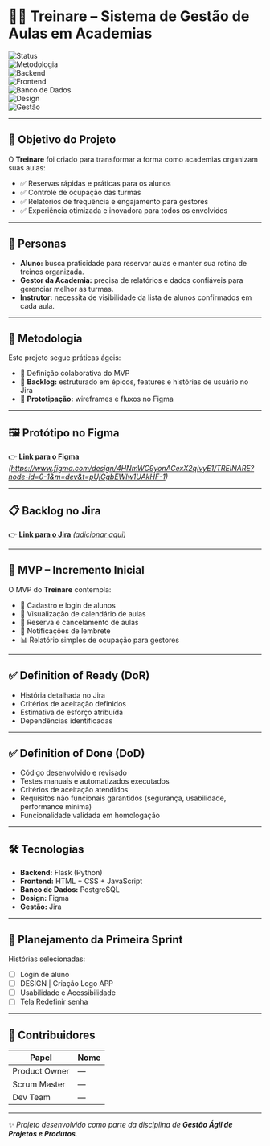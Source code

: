 # 🏋️‍♂️ Treinare – Sistema de Gestão de Aulas em Academias  

![Status](https://img.shields.io/badge/status-em%20desenvolvimento-yellow)  
![Metodologia](https://img.shields.io/badge/metodologia-Scrum%20%2B%-blue)  
![Backend](https://img.shields.io/badge/backend-Flask%20(Python)-lightgrey)  
![Frontend](https://img.shields.io/badge/frontend-HTML%20%2B%20CSS%20%2B%20JS-orange)  
![Banco de Dados](https://img.shields.io/badge/database-PostgreSQL-316192)  
![Design](https://img.shields.io/badge/design-Figma-red)  
![Gestão](https://img.shields.io/badge/gestão-Jira-blue)  

---

## 🚀 Objetivo do Projeto  

O **Treinare** foi criado para transformar a forma como academias organizam suas aulas:  

- ✅ Reservas rápidas e práticas para os alunos  
- ✅ Controle de ocupação das turmas  
- ✅ Relatórios de frequência e engajamento para gestores  
- ✅ Experiência otimizada e inovadora para todos os envolvidos  

---

## 👥 Personas  

- **Aluno:** busca praticidade para reservar aulas e manter sua rotina de treinos organizada.  
- **Gestor da Academia:** precisa de relatórios e dados confiáveis para gerenciar melhor as turmas.  
- **Instrutor:** necessita de visibilidade da lista de alunos confirmados em cada aula.  

---

## 📌 Metodologia  

Este projeto segue práticas ágeis:  

- 🔹 Definição colaborativa do MVP  
- 🔹 **Backlog:** estruturado em épicos, features e histórias de usuário no Jira  
- 🔹 **Prototipação:** wireframes e fluxos no Figma  

---

## 🖼️ Protótipo no Figma  

👉 [**Link para o Figma**](#) _(https://www.figma.com/design/4HNmWC9yonACexX2qIvyE1/TREINARE?node-id=0-1&m=dev&t=pUjGgbEWIw1UAkHF-1)_   

---

## 📋 Backlog no Jira  

👉 [**Link para o Jira**](#) _([adicionar aqui](https://treinare.atlassian.net/jira/software/projects/SCRUM/boards/1/backlog?atlOrigin=eyJpIjoiNTFmOTRiNTEzMDA5NDc4YjlkZGFiODRkYWM5MjM1NzMiLCJwIjoiaiJ9))_  

---

## 🎯 MVP – Incremento Inicial  

O MVP do **Treinare** contempla:  

- 📲 Cadastro e login de alunos  
- 📅 Visualização de calendário de aulas  
- 📝 Reserva e cancelamento de aulas  
- 🔔 Notificações de lembrete  
- 📊 Relatório simples de ocupação para gestores  

---

## ✅ Definition of Ready (DoR)  

- História detalhada no Jira  
- Critérios de aceitação definidos  
- Estimativa de esforço atribuída  
- Dependências identificadas  

---

## ✅ Definition of Done (DoD)  

- Código desenvolvido e revisado  
- Testes manuais e automatizados executados  
- Critérios de aceitação atendidos  
- Requisitos não funcionais garantidos (segurança, usabilidade, performance mínima)  
- Funcionalidade validada em homologação  

---

## 🛠️ Tecnologias  

- **Backend:** Flask (Python)  
- **Frontend:** HTML + CSS + JavaScript  
- **Banco de Dados:** PostgreSQL  
- **Design:** Figma  
- **Gestão:** Jira  

---

## 📅 Planejamento da Primeira Sprint  

Histórias selecionadas:  

- [ ] Login de aluno  
- [ ] DESIGN | Criação Logo APP  
- [ ] Usabilidade e Acessibilidade
- [ ] Tela Redefinir senha

---

## 🤝 Contribuidores  

| Papel | Nome |
|-------|------|
| Product Owner | — |
| Scrum Master  | — |
| Dev Team      | — |

---

✨ _Projeto desenvolvido como parte da disciplina de **Gestão Ágil de Projetos e Produtos**._  
